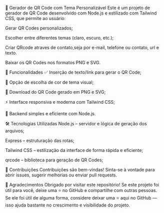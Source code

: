 
🧾 Gerador de QR Code com Tema Personalizável
Este é um projeto de gerador de QR Code desenvolvido com Node.js e estilizado com Tailwind CSS, que permite ao usuário:

Gerar QR Codes personalizados;

Escolher entre diferentes temas (claro, escuro, etc.);

Criar QRcode atraves de contato,seja por e-mail, telefone ou contato, url e texto.

Baixar os QR Codes nos formatos PNG e SVG.

🚀 Funcionalidades
✅ Inserção de texto/link para gerar o QR Code;

🎨 Opção de escolha de cor de tema visual;

📁 Download do QR Code gerado em PNG e SVG;

⚡ Interface responsiva e moderna com Tailwind CSS;

🔧 Backend simples e eficiente com Node.js.

🛠️ Tecnologias Utilizadas
Node.js – servidor e lógica de geração dos arquivos;

Express – estruturação das rotas;

Tailwind CSS – estilização da interface de forma rápida e eficiente;

qrcode – biblioteca para geração de QR Codes;

🤝 Contribuições
Contribuições são bem-vindas! Sinta-se à vontade para abrir issues, sugerir melhorias ou enviar pull requests.

🙌 Agradecimentos
Obrigado por visitar este repositório! Se este projeto foi útil para você, deixe uma ⭐ no GitHub e compartilhe com outras pessoas.
Se ele foi útil de alguma forma, considere deixar uma ⭐ aqui no GitHub — isso ajuda bastante no crescimento e visibilidade do projeto.
